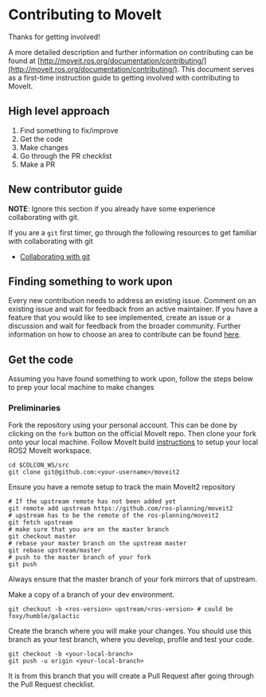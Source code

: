 # Contributing to MoveIt

Thanks for getting involved! 

A more detailed description and further information on contributing can be
found at [http://moveit.ros.org/documentation/contributing/](http://moveit.ros.org/documentation/contributing/). This 
document serves as a first-time instruction guide to getting involved with
contributing to MoveIt.

## High level approach

1. Find something to fix/improve
2. Get the code
3. Make changes
4. Go through the PR checklist
5. Make a PR

## New contributor guide
**NOTE**: Ignore this section if you already have some experience collaborating with git.

If you are a `git` first timer, go through the following resources to get familiar with collaborating with git
- [Collaborating with git](https://docs.github.com/en/pull-requests/collaborating-with-pull-requests)
<!-- TODO: add a list of helper git resources -->

## Finding something to work upon

Every new contribution needs to address an existing issue. Comment on an 
existing issue and wait for feedback from an active maintainer. If you have a
feature that you would like to see implemented, create an issue or a discussion
and wait for feedback from the broader community. Further information on
how to choose an area to contribute can be found [here](http://moveit.ros.org/documentation/contributing/).

## Get the code
Assuming you have found something to work upon, follow the steps below to prep
your local machine to make changes

### Preliminaries

Fork the repository using your personal account. This can be done by clicking
on the `fork` button on the official MoveIt repo. Then clone your fork onto
your local machine. Follow MoveIt build [instructions](https://moveit.ros.org/install-moveit2/source/)
to setup your local ROS2 MoveIt workspace.

```
cd $COLCON_WS/src
git clone git@github.com:<your-username>/moveit2
```

Ensure you have a remote setup to track the main MoveIt2 repository
```
# If the upstream remote has not been added yet
git remote add upstream https://github.com/ros-planning/moveit2
# upstream has to be the remote of the ros-planning/moveit2
git fetch upstream
# make sure that you are on the master branch
git checkout master
# rebase your master branch on the upstream master
git rebase upstream/master
# push to the master branch of your fork
git push
```

Always ensure that the master branch of your fork mirrors that of upstream.

Make a copy of a branch of your dev environment.

```
git checkout -b <ros-version> upstream/<ros-version> # could be foxy/humble/galactic
```
Create the branch where you will make your changes. You should use this branch
as your test branch, where you develop, profile and test your code.
```
git checkout -b <your-local-branch>
git push -u origin <your-local-branch>
```

It is from this branch that you will create a Pull Request after going through
the Pull Request checklist.




<!--TODO: -->
